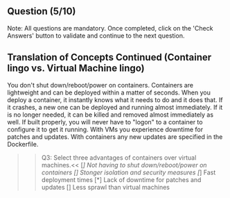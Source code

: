 ## Question (5/10)

Note: All questions are mandatory. Once completed, click on the 'Check Answers' button to validate and continue to the next question.

## Translation of Concepts Continued (Container lingo vs. Virtual Machine lingo)

You don't shut down/reboot/power on containers. Containers are lightweight and can be deployed within a matter of seconds. When you deploy a container, it instantly knows what it needs to do and it does that. If it crashes, a new one can be deployed and running almost immediately. If it is no longer needed, it can be killed and removed almost immediately as well. If built properly, you will never have to "logon" to a container to configure it to get it running. With VMs you experience downtime for patches and updates. With containers any new updates are specified in the Dockerfile.

>>Q3: Select three advantages of containers over virtual machines.<< 
[*] Not having to shut down/reboot/power on containers
[] Stonger isolation and security measures 
[*] Fast deployment times
[*] Lack of downtime for patches and updates
[] Less sprawl than virtual machines
